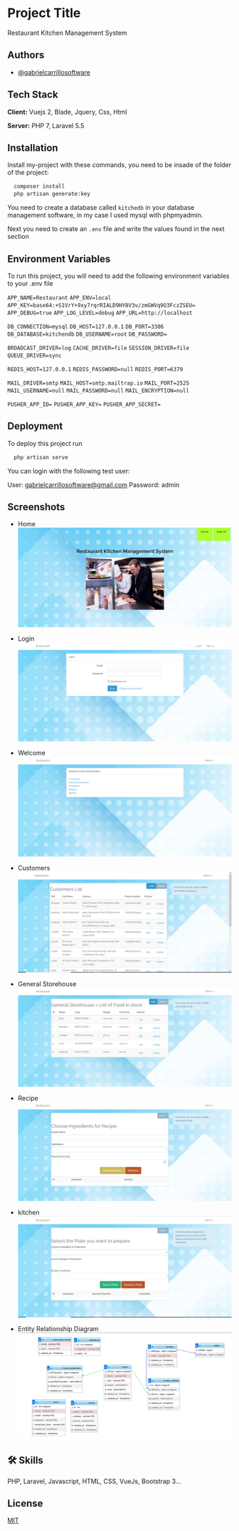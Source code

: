 
# Project Title

Restaurant Kitchen Management System

## Authors

- [@gabrielcarrillosoftware](https://github.com/gabrielcarrillosoftware)


## Tech Stack

**Client:**  Vuejs 2, Blade, Jquery, Css, Html

**Server:** PHP 7, Laravel 5.5


## Installation

Install my-project with these commands, you need to be insade of the folder of the project:
```bash
  composer install 
  php artisan generate:key
```
You need to create a database called `kitchedb` in your database management software, in my case I used mysql with phpmyadmin.

Next you need to create an `.env` file and write the values ​​found in the next section    
## Environment Variables

To run this project, you will need to add the following environment variables to your .env file

`APP_NAME=Restaurant`
`APP_ENV=local`
`APP_KEY=base64:+S1VrY+9xy7rqrRIALD9HY8V3v/zmGWVq9O3FczZSEU=`
`APP_DEBUG=true`
`APP_LOG_LEVEL=debug`
`APP_URL=http://localhost`

`DB_CONNECTION=mysql`
`DB_HOST=127.0.0.1`
`DB_PORT=3306`
`DB_DATABASE=kitchendb`
`DB_USERNAME=root`
`DB_PASSWORD=`

`BROADCAST_DRIVER=log`
`CACHE_DRIVER=file`
`SESSION_DRIVER=file`
`QUEUE_DRIVER=sync`

`REDIS_HOST=127.0.0.1`
`REDIS_PASSWORD=null`
`REDIS_PORT=6379`

`MAIL_DRIVER=smtp`
`MAIL_HOST=smtp.mailtrap.io`
`MAIL_PORT=2525`
`MAIL_USERNAME=null`
`MAIL_PASSWORD=null`
`MAIL_ENCRYPTION=null`

`PUSHER_APP_ID=`
`PUSHER_APP_KEY=`
`PUSHER_APP_SECRET=`



## Deployment

To deploy this project run

```bash
  php artisan serve
```

You can login with the following test user:

User: gabrielcarrillosoftware@gmail.com
Password: admin
## Screenshots

- Home 
![img](1.png)

- Login
![img](2.png)

- Welcome
![img](3.png)

- Customers
![img](4..png)

- General Storehouse
![img](5.png)

- Recipe
![img](6.png)

- kitchen
![img](7.png)

- Entity Relationship Diagram
![img](entity-relationship-diagram.png)


## 🛠 Skills
PHP, Laravel, Javascript, HTML, CSS, VueJs, Bootstrap 3...


## License

[MIT](https://choosealicense.com/licenses/mit/)

